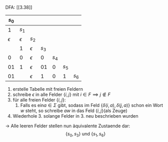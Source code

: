 DFA: [[3.38]]

| $s_0$      |            |            |       |       |       |         |
| ---------- | ---------- | ---------- | ----- | ----- | ----- | ------- |
| 1          | $s_1$      |            |       |       |       |         |
| $\epsilon$ | $\epsilon$ | $s_2$      |       |       |       |         |
|            | 1          | $\epsilon$ | $s_3$ |       |       |         |
| 0          | 0          | $\epsilon$ | 0     | $s_4$ |       |         |
| 01         | 1          | $\epsilon$ | 01    | 0     | $s_5$ |         |
| 01         |            | $\epsilon$ | 1     | 0     | 1     | $s_{6}$ |

1. erstelle Tabelle mit freien Feldern
2. schreibe $\epsilon$ in alle Felder $\{i, j\}$ mit $i \in F \implies j \notin F$
3. für alle freien Felder $\{i, j\}$:
	1. Falls es ein$a \in \Sigma$ gibt, sodass im Feld $\{\delta(i, a), \delta(j, a)\}$ schon ein Wort $w$ steht, so schreibe $aw$ in das Feld $\{i, j\}$(als Zeuge)
4. Wiederhole 3. solange Felder in 3. neu beschrieben wurden

-> Alle leeren Felder stellen nun äquivalente Zustaende dar:
$$
\{s_{0}, s_{3}\} \text{ und } \{s_{1}, s_{6}\}
$$


